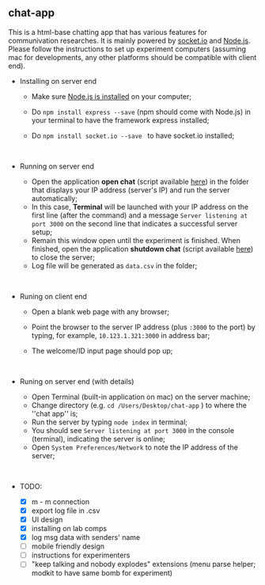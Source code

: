 ## chat-app

This is a html-base chatting app that has various features for communivation researches. It is mainly powered by [socket.io](http://socket.io) and [Node.js](https://nodejs.org/en/). Please follow the instructions to set up experiment computers (assuming mac for developments, any other platforms should be compatible with client end).

- Installing on server end
  - Make sure [Node.js is installed](https://nodejs.org/en/) on your computer;

  - Do `npm install express --save` (npm should come with Node.js) in your terminal to have the framework express installed;

  - Do `npm install socket.io --save ` to have socket.io installed;

    ​

- Running on server end

  - Open the application **open chat** (script available [here](https://github.com/puranzhang/chat-app/blob/master/open%20chat.scpt)) in the folder that displays your IP address (server's IP) and run the server automatically;
  - In this case, **Terminal** will be launched with your IP address on the first line (after the command) and a message `Server listening at port 3000` on the second line that indicates a successful server setup;
  - Remain this window open until the experiment is finished. When finished, open the application **shutdown chat** (script available [here](https://github.com/puranzhang/chat-app/blob/master/shutdown%20chat.scpt)) to close the server;
  - Log file will be generated as `data.csv` in the folder;

  ​

- Runing on client end

  - Open a blank web page with any browser;

  - Point the browser to the server IP address (plus `:3000` to the port) by typing, for example, `10.123.1.321:3000` in address bar;

  - The welcome/ID input page should pop up;

    ​

- Runing on server end (with details)

  - Open Terminal (built-in application on mac) on the server machine;
  - Change directory (e.g. `cd /Users/Desktop/chat-app` ) to where the ''chat app'' is;
  - Run the server by typing `node index` in terminal;
  - You should see `Server listening at port 3000` in the console (terminal), indicating the server is online;
  - Open `System Preferences/Network` to note the IP address of the server;

  ​

- TODO:
  - [x] m - m connection
  - [x] export log file in .csv
  - [x] UI design
  - [x] installing on lab comps
  - [x] log msg data with senders' name
  - [ ] mobile friendly design
  - [ ] instructions for experimenters
  - [ ] "keep talking and nobody explodes" extensions (menu parse helper; modkit to have same bomb for experiment)
